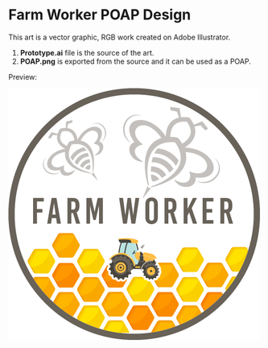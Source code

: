 # Farm Worker POAP Design
This art is a vector graphic, RGB work created on Adobe Illustrator.

1. **Prototype.ai** file is the source of the art.
2. **POAP.png** is exported from the source and it can be used as a POAP.

Preview:

![Farm Worker POAP Design](/hackathons/poapathon-2021/farm-worker/POAP.png "Farm Worker POAP Design")
